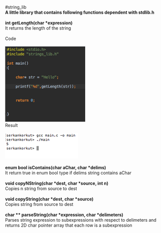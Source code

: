 #string_lib
<br>
**A little library that contains following functions dependent with stdlib.h**
<br>
<br>
**int getLength(char \*expression)**
<br>
It returns the length of the string 
<br>
<br>
Code 
<br>
<br>
![Alt text](https://github.com/justSomeRandomPal/CS-Hacettepe-Club/blob/master/string_lib/img/getLength.png?raw=true "Get Length")
<br>
Result
<br>
<br>
![Alt text](https://github.com/justSomeRandomPal/CS-Hacettepe-Club/blob/master/string_lib/img/getLengthUsage.png?raw=true "Get Length Usage")
<br>
<br>
**enum bool isContains(char aChar, char \*delims)**
<br>
It return true in enum bool type if delims string contains aChar 
<br>
<br>
**void copyNString(char \*dest, char \*source, int n)**
<br>
Copies n string from source to dest
<br>
<br>
**void copyString(char \*dest, char \*source)**
<br>
Copies string from source to dest
<br>
<br>
**char \*\* parseString(char \*expression, char \*delimeters)**
<br>
Parses string expression to subexpressions with respect to delimeters and returns 2D char pointer array that each row is a subexpression

